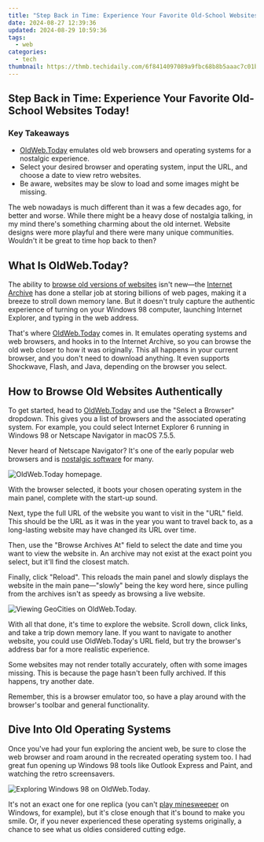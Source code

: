 ```yaml
---
title: "Step Back in Time: Experience Your Favorite Old-School Websites Today!"
date: 2024-08-27 12:39:36
updated: 2024-08-29 10:59:36
tags:
  - web
categories:
  - tech
thumbnail: https://thmb.techidaily.com/6f8414097089a9fbc68b8b5aaac7c01bdc6e5c33b0986ef04ba67ea8a7553849.jpg
---
```


## Step Back in Time: Experience Your Favorite Old-School Websites Today!

### Key Takeaways

* [OldWeb.Today](https://oldweb.today/) emulates old web browsers and operating systems for a nostalgic experience.
* Select your desired browser and operating system, input the URL, and choose a date to view retro websites.
* Be aware, websites may be slow to load and some images might be missing.

 The web nowadays is much different than it was a few decades ago, for better and worse. While there might be a heavy dose of nostalgia talking, in my mind there's something charming about the old internet. Website designs were more playful and there were many unique communities. Wouldn't it be great to time hop back to then?

##  What Is OldWeb.Today?

 The ability to [browse old versions of websites](https://bypass-frp.techidaily.com/frp-hijacker-by-hagard-download-and-bypass-your-vivo-v27-pro-frp-locks-by-drfone-android/) isn't new—the [Internet Archive](https://web.archive.org/) has done a stellar job at storing billions of web pages, making it a breeze to stroll down memory lane. But it doesn't truly capture the authentic experience of turning on your Windows 98 computer, launching Internet Explorer, and typing in the web address.

 That's where [OldWeb.Today](https://oldweb.today/) comes in. It emulates operating systems and web browsers, and hooks in to the Internet Archive, so you can browse the old web closer to how it was originally. This all happens in your current browser, and you don't need to download anything. It even supports Shockwave, Flash, and Java, depending on the browser you select.

##  How to Browse Old Websites Authentically

 To get started, head to [OldWeb.Today](https://oldweb.today/) and use the "Select a Browser" dropdown. This gives you a list of browsers and the associated operating system. For example, you could select Internet Explorer 6 running in Windows 98 or Netscape Navigator in macOS 7.5.5.

 Never heard of Netscape Navigator? It's one of the early popular web browsers and is [nostalgic software](https://howto.techidaily.com/why-does-my-infinix-hot-40-keep-turning-off-by-itself-6-fixes-are-here-drfone-by-drfone-fix-android-problems-fix-android-problems/) for many.

![OldWeb.Today homepage.](https://static1.howtogeekimages.com/wordpress/wp-content/uploads/2024/07/oldweb-today-homepage.png) 

 With the browser selected, it boots your chosen operating system in the main panel, complete with the start-up sound.

 Next, type the full URL of the website you want to visit in the "URL" field. This should be the URL as it was in the year you want to travel back to, as a long-lasting website may have changed its URL over time.

 Then, use the "Browse Archives At" field to select the date and time you want to view the website in. An archive may not exist at the exact point you select, but it'll find the closest match.

 Finally, click "Reload". This reloads the main panel and slowly displays the website in the main pane—"slowly" being the key word here, since pulling from the archives isn't as speedy as browsing a live website.

![Viewing GeoCities on OldWeb.Today.](https://static1.howtogeekimages.com/wordpress/wp-content/uploads/2024/07/viewing-geocities-on-oldweb-today.png) 

 With all that done, it's time to explore the website. Scroll down, click links, and take a trip down memory lane. If you want to navigate to another website, you could use OldWeb.Today's URL field, but try the browser's address bar for a more realistic experience.

 Some websites may not render totally accurately, often with some images missing. This is because the page hasn't been fully archived. If this happens, try another date.

 Remember, this is a browser emulator too, so have a play around with the browser's toolbar and general functionality.

##  Dive Into Old Operating Systems

 Once you've had your fun exploring the ancient web, be sure to close the web browser and roam around in the recreated operating system too. I had great fun opening up Windows 98 tools like Outlook Express and Paint, and watching the retro screensavers.

![Exploring Windows 98 on OldWeb.Today.](https://static1.howtogeekimages.com/wordpress/wp-content/uploads/2024/07/exploring-windows-98-on-oldweb-today.png) 

 It's not an exact one for one replica (you can't [play minesweeper](https://on-screen-recording.techidaily.com/updated-ultimate-list-most-captivating-phone-based-idlers/) on Windows, for example), but it's close enough that it's bound to make you smile. Or, if you never experienced these operating systems originally, a chance to see what us oldies considered cutting edge.

<ins class="adsbygoogle"
     style="display:block"
     data-ad-format="autorelaxed"
     data-ad-client="ca-pub-7571918770474297"
     data-ad-slot="1223367746"></ins>



<ins class="adsbygoogle"
     style="display:block"
     data-ad-client="ca-pub-7571918770474297"
     data-ad-slot="8358498916"
     data-ad-format="auto"
     data-full-width-responsive="true"></ins>
